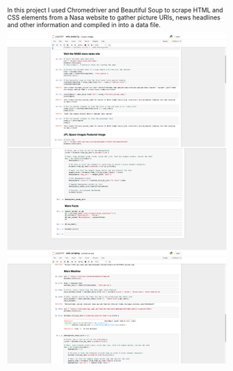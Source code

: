 In this project I used Chromedriver and Beautiful Soup to scrape HTML and CSS elements from a Nasa website to gather picture URls, news headlines and other information and compiled in into a data file.

![SS1](screenshot1.png)
![SS2](screenshot2.png)
![SS3](screenshot3.png)
